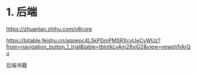 # 1. 后端
https://zhuanlan.zhihu.com/v8core



https://bitable.feishu.cn/appepc4L5kPDmPMSRXcvUeCvWUz?from=navigation_button_1_trial&table=tblotkLvAm28xiG2&view=vewpVhArQu



后端书籍







